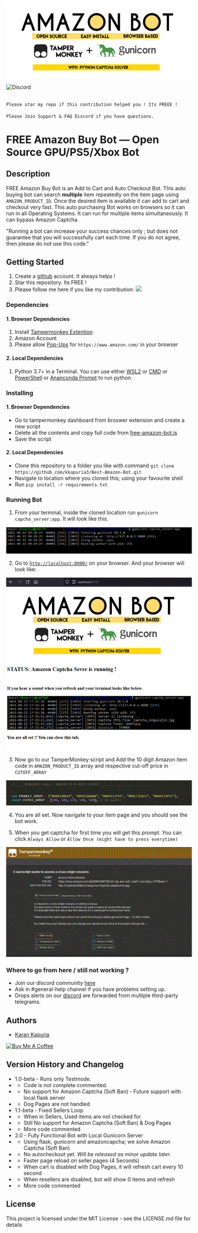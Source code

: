 <img src="resources/new_logo1.gif">

![Discord](https://img.shields.io/discord/863863008329596968?color=%237289da%20&label=JOIN%20DISCORD&style=for-the-badge)

```

Please star my repo if this contribution helped you ! Its FREEE !

Please Join Support & FAQ Discord if you have questions.

```
# FREE Amazon Buy Bot — Open Source GPU/PS5/Xbox Bot

## Description

FREE Amazon Buy Bot is an Add to Cart and Auto Checkout Bot. This auto buying bot can search **multiple** item repeatedly on the item page using `AMAZON_PRODUCT_ID`. Once the desired item is available it can add to cart and checkout very fast. This auto purchasing Bot works on browsers so it can run in all Operating Systems. It can run for multiple items simultaneously. It can bypass Amazon Captcha.

"Running a bot can increase your success chances only ; but does not guarantee that you will successfully cart each time. If you do not agree, then please do not use this code."

## Getting Started

1. Create a [github](https://github.com/login?return_to=%2Fkkapuria3) account. It always helps !
2. Star this repository. Its FREE !
3. Please follow me here if you like my contribution: [<img src="https://p.kindpng.com/picc/s/726-7262336_deadpool-logo-pixel-art-hd-png-download.png" width="25"/>](https://github.com/kkapuria3)

### Dependencies

#### 1. Browser Dependencies

1. Install [Tampermonkey Extention](https://www.tampermonkey.net/)
2. Amazon Account 
3. Please allow [Pop-Ups](https://www.isc.upenn.edu/how-to/configuring-your-web-browser-allow-pop-windows) for ```https://www.amazon.com/``` in your browser

#### 2. Local Dependencies

1. Python 3.7+ in a Terminal. You can use either [WSL2](https://docs.microsoft.com/en-us/windows/wsl/about) or [CMD](https://www.google.com/search?client=firefox-b-1-d&q=windows+command+prompt) or [PowerShell](https://docs.microsoft.com/en-us/powershell/) or [Ananconda Prompt](https://docs.anaconda.com/anaconda/user-guide/getting-started/) to run python.

### Installing

#### 1. Browser Dependencies

* Go to tampermonkey dashboard from broswer extension and create a new script
* Delete all the contents and copy full code from [free-amazon-bot.js](https://raw.githubusercontent.com/kkapuria3/Amazon-Bot/main/free-amazon-bot.js)
* Save the script

#### 2. Local Dependencies
* Clone this repository to a folder you like with command `git clone https://github.com/kkapuria3/Best-Amazon-Bot.git`
* Navigate to location where you cloned this; using your favourite shell
* Run `pip install -r requirements.txt`

### Running Bot

1. From your terminal, inside the cloned location run `gunicorn capcha_server:app`. It will look like this.

<img src="resources/python_shell.gif">

2. Go to [`http://localhost:8000/`](http://localhost:8000/) on your browser. And your browser will look like:

<img src="resources/server_running.gif">

3. Now go to our TamperMonkey script and Add the 10 digit Amazon item code in `AMAZON_PRODUCT_ID` array and respective cut-off price in `CUTOFF_ARRAY`

<img src="resources/flags.gif">

4. You are all set. Now navigate to your item page and you should see the bot work. 

5. When you get captcha for first time you will get this prompt. You can click `Always Allow` or `Allow Once (might have to press everytime)` 

<img src="resources/allow_permissions.gif">

### Where to go from here / still not working ?

* Join our discord community [here](https://discord.gg/UcxcyxS5X8)
* Ask in #general-help channel if you have problems setting up. 
* Drops alerts on our [discord](https://discord.gg/UcxcyxS5X8) are forwarded from multiple third-party telegrams.

## Authors

* [Karan Kapuria](https://kkapuria3.github.io/)

<a href="https://www.buymeacoffee.com/kapuriakaran" target="_blank"><img src="https://cdn.buymeacoffee.com/buttons/v2/default-yellow.png" alt="Buy Me A Coffee" style="height: 60px !important;width: 217px !important;" ></a>


## Version History and Changelog

* 1.0-beta - Runs only Testmode.
* - Code is not complete commented.
* - No support for Amazon Captcha (Soft Ban) - Future support with local flask server
* - Dog Pages are not handled
* 1.1-beta - Fixed Sellers Loop
* - When in Sellers, Used items are not checked for
* - Still No support for Amazon Captcha (Soft Ban) & Dog Pages
* - More code commented
* 2.0 - Fully Functional Bot with Local Gunicorn Server
* - Using flask, gunicorn and amazoncapcha; we solve Amazon Captcha (Soft Ban)
* - No autocheckout yet. *Will be released as minor update later.*
* - Faster page reload on seller pages (4 Seconds)
* - When cart is disabled with Dog Pages, it will refresh cart every 10 second
* - When resellers are disabled, bot will show 0 items and refresh
* - More code commented


## License

This project is licensed under the MIT License - see the LICENSE.md file for details
